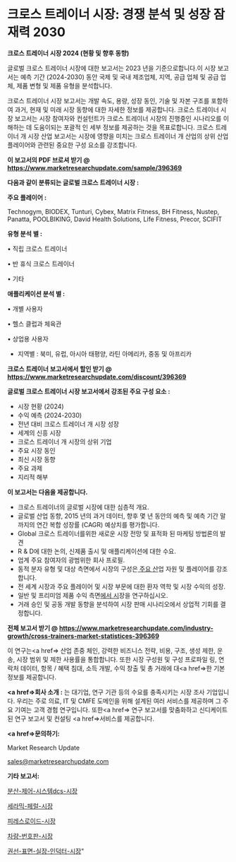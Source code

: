 # 크로스 트레이너 시장: 경쟁 분석 및 성장 잠재력 2030

<strong>크로스 트레이너 시장 2024 (현황 및 향후 동향)</strong>

글로벌 크로스 트레이너 시장에 대한 보고서는 2023 년을 기준으로합니다.이 시장 보고서는 예측 기간 (2024-2030) 동안 국제 및 국내 제조업체, 지역, 공급 업체 및 공급 업체, 제품 변형 및 제품 유형을 분석합니다.

크로스 트레이너 시장 보고서는 개발 속도, 용량, 성장 동인, 기술 및 자본 구조를 포함하여 과거, 현재 및 미래 시장 동향에 대한 자세한 정보를 제공합니다. 크로스 트레이너 시장 보고서는 시장 참여자와 컨설턴트가 크로스 트레이너 시장의 진행중인 시나리오를 이해하는 데 도움이되는 포괄적 인 세부 정보를 제공하는 것을 목표로합니다. 크로스 트레이너 개 시장 산업 보고서는 시장에 영향을 미치는 크로스 트레이너 개 산업의 상위 산업 플레이어와 관련된 중요한 구성 요소를 강조합니다.



<strong>이 보고서의 PDF 브로셔 받기 @ <a href=https://www.marketresearchupdate.com/sample/396369>https://www.marketresearchupdate.com/sample/396369</a></strong>



<strong>다음과 같이 분류되는 글로벌 크로스 트레이너 시장 :</strong>



<strong>주요 플레이어 :</strong>

Technogym, BIODEX, Tunturi, Cybex, Matrix Fitness, BH Fitness, Nustep, Panatta, POOLBIKING, David Health Solutions, Life Fitness, Precor, SCIFIT



<strong>유형 분석 별 :</strong>

• 직립 크로스 트레이너

• 반 휴식 크로스 트레이너

• 기타



<strong>애플리케이션 분석 별 :</strong>

• 개별 사용자

• 헬스 클럽과 체육관

• 상업용 사용자

<ul>
  <li>지역별 : 북미, 유럽, 아시아 태평양, 라틴 아메리카, 중동 및 아프리카</li>
</ul>


<strong>크로스 트레이너 보고서에서 할인 받기 @ <a href=https://www.marketresearchupdate.com/discount/396369>https://www.marketresearchupdate.com/discount/396369</a></strong>



<strong>글로벌 크로스 트레이너 시장 보고서에서 강조된 주요 구성 요소 :</strong>
<ul>
  <li>시장 현황 (2024)</li>
  <li>수익 예측 (2024-2030)</li>
  <li>전년 대비 크로스 트레이너 개 시장 성장</li>
  <li>세계의 신흥 시장</li>
  <li>크로스 트레이너 개 시장의 상위 기업</li>
  <li>주요 시장 동인</li>
  <li>최신 시장 동향</li>
  <li>주요 과제</li>
  <li>지리적 해부</li>
</ul>


<strong>이 보고서는 다음을 제공합니다.</strong>
<ul>
  <li>크로스 트레이너의 글로벌 시장에 대한 심층적 개요.</li>
  <li>글로벌 산업 동향, 2015 년의 과거 데이터, 향후 몇 년 동안의 예측 및 예측 기간 말까지의 연간 복합 성장률 (CAGR) 예상치를 평가합니다.</li>
  <li>Global 크로스 트레이너를위한 새로운 시장 전망 및 표적화 된 마케팅 방법론의 발견</li>
  <li>R &amp; D에 대한 논의, 신제품 출시 및 애플리케이션에 대한 수요.</li>
  <li>업계 주요 참여자의 광범위한 회사 프로필.</li>
  <li>동적 분자 유형 및 대상 측면에서 시장의 구성은<a href=> 주요 산</a>업 자원 및 플레이어를 강조합니다.</li>
  <li>전 세계 시장과 주요 플레이어 및 시장 부문에 대한 환자 역학 및 시장 수익의 성장.</li>
  <li>일반 및 프리미엄 제품 수익 측면<a href=>에서 시</a>장을 연구하십시오.</li>
  <li>거래 승인 및 공동 개발 동향을 분석하여 시장 판매 시나리오에서 상업적 기회를 결정합니다.</li>
</ul>



<strong>전체 보고서 받기 @ <a href=https://www.marketresearchupdate.com/industry-growth/cross-trainers-market-statistices-396369>https://www.marketresearchupdate.com/industry-growth/cross-trainers-market-statistices-396369</a></strong>

이 연구는<a href=> 산업 존중</a> 체인, 강력한 비즈니스 전략, 비용, 구조, 생성 제한, 운송, 시장 범위 및 제한 사용률을 통합합니다. 또한 시장 구성원 및 구성 프로파일 링, 연락처 데이터, 항목 / 혜택 침대, 소득 개발, 수익 창출 및 총 거래에 대<a href=>한 기본 </a>정보를 제공합니다.



<strong><a href=>회사 소</a>개 :</strong>
는 대기업, 연구 기관 등의 수요를 충족시키는 시장 조사 기업입니다. 우리는 주로 의료, IT 및 CMFE 도메인을 위해 설계된 여러 서비스를 제공하며 그 주요 기여는 고객 경험 연구입니다. 또한<a href=> 연구 보</a>고서를 맞춤화하고 신디케이트 된 연구 보고서 및 컨설팅 <a href=>서비스</a>를 제공합니다.



<strong><a href=>문의하기:</a></strong>

Market Research Update

sales@marketresearchupdate.com



<strong>기타 보고서:</strong>

<a href=https://www.linkedin.com/pulse/분산-제어-시스템dcs-시장-진입-전략-및-위험-평가2029년-trend-tracking-tips-360-analysis/>분산-제어-시스템dcs-시장</a>

<a href=https://www.linkedin.com/pulse/세라믹-페럴-시장-현재-및-미래-성장-2029-isdailynews-bz10f/>세라믹-페럴-시장</a>

<a href=https://www.linkedin.com/pulse/피레스로이드-시장-세분화-연구-및-목표-고객2029년-analytics-avenue-adventures-24-ana-xqbdf/>피레스로이드-시장</a>

<a href=https://www.linkedin.com/pulse/차량-번호판-시장-동향-및-성장-전망-consumer-connection-chronicles-24--bmzhf/>차량-번호판-시장</a>

<a href=https://www.linkedin.com/pulse/권선-표면-실장-인덕터-시장-경쟁-분석-및-성장-잠재력-2030-pl2jf/>권선-표면-실장-인덕터-시장</a>"
